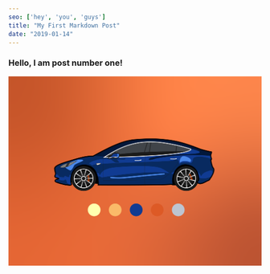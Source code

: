 ```yaml
---
seo: ['hey', 'you', 'guys']
title: "My First Markdown Post"
date: "2019-01-14"
---
```


### Hello, I am post number one!


![tesla](images/tesla.png)
